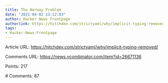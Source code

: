 ```yaml
---
title: The Norway Problem
date: "2021-04-02 13:12:03"
author: Hacker News Frontpage
authorlink: https://hitchdev.com/strictyaml/why/implicit-typing-removed/
tags:
- Hacker-News-Frontpage
---
```


<p>Article URL: <a href="https://hitchdev.com/strictyaml/why/implicit-typing-removed/">https://hitchdev.com/strictyaml/why/implicit-typing-removed/</a></p>
<p>Comments URL: <a href="https://news.ycombinator.com/item?id=26671136">https://news.ycombinator.com/item?id=26671136</a></p>
<p>Points: 217</p>
<p># Comments: 87</p>
